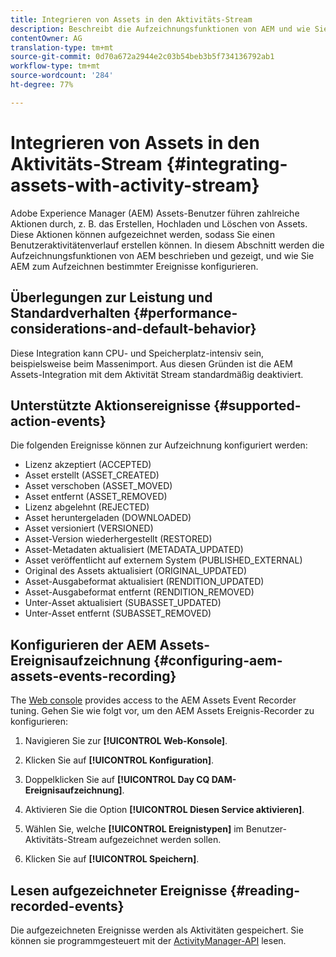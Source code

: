```yaml
---
title: Integrieren von Assets in den Aktivitäts-Stream
description: Beschreibt die Aufzeichnungsfunktionen von AEM und wie Sie AEM zum Aufzeichnen bestimmter Ereignisse konfigurieren.
contentOwner: AG
translation-type: tm+mt
source-git-commit: 0d70a672a2944e2c03b54beb3b5f734136792ab1
workflow-type: tm+mt
source-wordcount: '284'
ht-degree: 77%

---
```



# Integrieren von Assets in den Aktivitäts-Stream {#integrating-assets-with-activity-stream}

Adobe Experience Manager (AEM) Assets-Benutzer führen zahlreiche Aktionen durch, z. B. das Erstellen, Hochladen und Löschen von Assets. Diese Aktionen können aufgezeichnet werden, sodass Sie einen Benutzeraktivitätenverlauf erstellen können. In diesem Abschnitt werden die Aufzeichnungsfunktionen von AEM beschrieben und gezeigt, und wie Sie AEM zum Aufzeichnen bestimmter Ereignisse konfigurieren.

## Überlegungen zur Leistung und Standardverhalten {#performance-considerations-and-default-behavior}

Diese Integration kann CPU- und Speicherplatz-intensiv sein, beispielsweise beim Massenimport. Aus diesen Gründen ist die AEM Assets-Integration mit dem Aktivität Stream standardmäßig deaktiviert.

## Unterstützte Aktionsereignisse {#supported-action-events}

Die folgenden Ereignisse können zur Aufzeichnung konfiguriert werden:

* Lizenz akzeptiert (ACCEPTED)
* Asset erstellt (ASSET_CREATED)
* Asset verschoben (ASSET_MOVED)
* Asset entfernt (ASSET_REMOVED)
* Lizenz abgelehnt (REJECTED)
* Asset heruntergeladen (DOWNLOADED)
* Asset versioniert (VERSIONED)
* Asset-Version wiederhergestellt (RESTORED)
* Asset-Metadaten aktualisiert (METADATA_UPDATED)
* Asset veröffentlicht auf externem System (PUBLISHED_EXTERNAL)
* Original des Assets aktualisiert (ORIGINAL_UPDATED)
* Asset-Ausgabeformat aktualisiert (RENDITION_UPDATED)
* Asset-Ausgabeformat entfernt (RENDITION_REMOVED)
* Unter-Asset aktualisiert (SUBASSET_UPDATED)
* Unter-Asset entfernt (SUBASSET_REMOVED)

## Konfigurieren der AEM Assets-Ereignisaufzeichnung {#configuring-aem-assets-events-recording}

The [Web console](/help/sites-deploying/configuring-osgi.md) provides access to the AEM Assets Event Recorder tuning. Gehen Sie wie folgt vor, um den AEM Assets Ereignis-Recorder zu konfigurieren:

1. Navigieren Sie zur **[!UICONTROL Web-Konsole]**.

1. Klicken Sie auf **[!UICONTROL Konfiguration]**.

1. Doppelklicken Sie auf **[!UICONTROL Day CQ DAM-Ereignisaufzeichnung]**.

1. Aktivieren Sie die Option **[!UICONTROL Diesen Service aktivieren]**.

1. Wählen Sie, welche **[!UICONTROL Ereignistypen]** im Benutzer-Aktivitäts-Stream aufgezeichnet werden sollen.

1. Klicken Sie auf **[!UICONTROL Speichern]**.

## Lesen aufgezeichneter Ereignisse {#reading-recorded-events}

Die aufgezeichneten Ereignisse werden als Aktivitäten gespeichert. Sie können sie programmgesteuert mit der [ActivityManager-API](https://helpx.adobe.com/experience-manager/6-4/sites/developing/using/reference-materials/javadoc/com/adobe/granite/activitystreams/ActivityManager.html) lesen.
